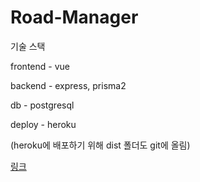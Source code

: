 # **Road-Manager**

기술 스택

frontend - vue

backend - express, prisma2

db - postgresql

deploy - heroku

(heroku에 배포하기 위해 dist 폴더도 git에 올림)

[링크](https://road-manager-vue.herokuapp.com/)